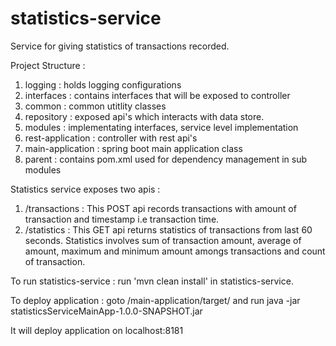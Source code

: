 # statistics-service
Service for giving statistics of transactions recorded.

Project Structure :
1. logging : holds logging configurations
2. interfaces : contains interfaces that will be exposed to controller
3. common : common utitlity classes
4. repository : exposed api's which interacts with data store.
5. modules : implementating interfaces, service level implementation
6. rest-application : controller with rest api's
7. main-application : spring boot main application class
8. parent : contains pom.xml used for dependency management in sub modules

Statistics service exposes two apis :
1. /transactions : This POST api records transactions with amount of transaction and timestamp i.e transaction time.
2. /statistics : This GET api returns statistics of transactions from last 60 seconds. Statistics involves sum of transaction amount, average of amount, maximum and minimum amount amongs transactions and count of transaction.
 
To run statistics-service : run 'mvn clean install' in statistics-service.

To deploy application : goto /main-application/target/ and run
java -jar statisticsServiceMainApp-1.0.0-SNAPSHOT.jar

It will deploy application on localhost:8181
